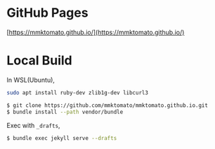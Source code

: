 # GitHub Pages

[https://mmktomato.github.io/](https://mmktomato.github.io/)

# Local Build

In WSL(Ubuntu),

```bash
sudo apt install ruby-dev zlib1g-dev libcurl3
```

```bash
$ git clone https://github.com/mmktomato/mmktomato.github.io.git
$ bundle install --path vendor/bundle
```

Exec with `_drafts`,

```bash
$ bundle exec jekyll serve --drafts
```

